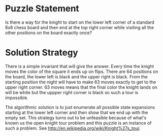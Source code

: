 # Puzzle Statement
Is there a way for the knight to start on the lower left corner of a standard 8x8 chess board
and then end at the top right corner while visiting all the other positions on the board
exactly once?

# Solution Strategy
There is a simple invariant that will give the answer. Every time the knight moves the color
of the square it ends up on flips. There are 64 positions on the board, the lower left is black and
the upper right is black. From the starting position the night will have to make 63 moves exactly
to get to the upper right corner. 63 moves means that the final color the knight lands on will be
white but the uppper right corner is black so such a tour is impossible.

The algorithmic solution is to just enumerate all possible state expansions starting at the lower
left corner and then show that we end up with the empty set. This strategy turns out to be
unfeasible because of what's known us the open knight tour problem and this puzzle is an instance
of such a problem. See http://en.wikipedia.org/wiki/Knight%27s_tour.
